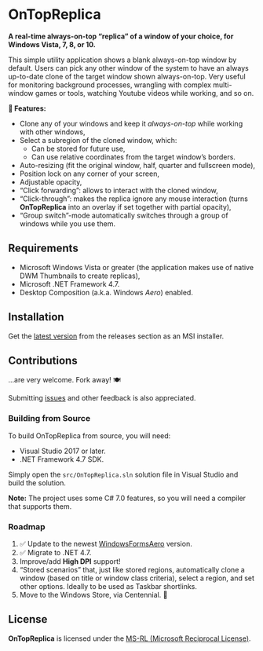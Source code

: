# OnTopReplica

**A real-time always-on-top “replica” of a window of your choice, for Windows Vista, 7, 8, or 10.**

This simple utility application shows a blank always-on-top window by default.
Users can pick any other window of the system to have an always up-to-date clone of the target window shown always-on-top.
Very useful for monitoring background processes, wrangling with complex multi-window games or tools, watching Youtube videos while working, and so on.

**📢 Features:**

* Clone any of your windows and keep it *always-on-top* while working with other windows,
* Select a subregion of the cloned window, which:
  * Can be stored for future use,
  * Can use relative coordinates from the target window’s borders.
* Auto-resizing (fit the original window, half, quarter and fullscreen mode),
* Position lock on any corner of your screen,
* Adjustable opacity,
* “Click forwarding”: allows to interact with the cloned window,
* “Click-through”: makes the replica ignore any mouse interaction (turns **OnTopReplica** into an overlay if set together with partial opacity),
* “Group switch”-mode automatically switches through a group of windows while you use them.

## Requirements

* Microsoft Windows Vista or greater (the application makes use of native DWM&nbsp;Thumbnails to create replicas),
* Microsoft .NET Framework 4.7.
* Desktop Composition (a.k.a. Windows *Aero*) enabled.

## Installation

Get the [latest version](https://github.com/LorenzCK/OnTopReplica/releases) from the releases section as an MSI&nbsp;installer.

## Contributions

…are very welcome. Fork away! 🍽️

Submitting [issues](https://github.com/LorenzCK/OnTopReplica/issues) and other feedback is also appreciated.

### Building from Source

To build OnTopReplica from source, you will need:

*   Visual Studio 2017 or later.
*   .NET Framework 4.7 SDK.

Simply open the `src/OnTopReplica.sln` solution file in Visual Studio and build the solution.

**Note:** The project uses some C# 7.0 features, so you will need a compiler that supports them.

### Roadmap

1. ✅&nbsp;Update to the newest [WindowsFormsAero](https://github.com/LorenzCK/WindowsFormsAero) version.
1. ✅&nbsp;Migrate to .NET 4.7.
1. Improve/add **High DPI** support!
1. “Stored scenarios” that, just like stored regions, automatically clone a window (based on title or window class criteria), select a region, and set other options. Ideally to be used as Taskbar shortlinks.
1. Move to the Windows Store, via Centennial. 🤞

## License

**OnTopReplica** is licensed under the [MS-RL (Microsoft Reciprocal License)](https://github.com/LorenzCK/OnTopReplica/blob/master/LICENSE).
